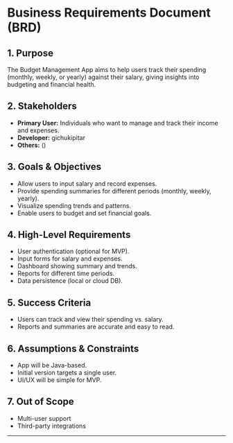 # Business Requirements Document (BRD)

## 1. Purpose

The Budget Management App aims to help users track their spending (monthly, weekly, or yearly) against their salary,
giving insights into budgeting and financial health.

## 2. Stakeholders

- **Primary User:** Individuals who want to manage and track their income and expenses.
- **Developer:** gichukipitar
- **Others:** ()

## 3. Goals & Objectives

- Allow users to input salary and record expenses.
- Provide spending summaries for different periods (monthly, weekly, yearly).
- Visualize spending trends and patterns.
- Enable users to budget and set financial goals.

## 4. High-Level Requirements

- User authentication (optional for MVP).
- Input forms for salary and expenses.
- Dashboard showing summary and trends.
- Reports for different time periods.
- Data persistence (local or cloud DB).

## 5. Success Criteria

- Users can track and view their spending vs. salary.
- Reports and summaries are accurate and easy to read.

## 6. Assumptions & Constraints

- App will be Java-based.
- Initial version targets a single user.
- UI/UX will be simple for MVP.

## 7. Out of Scope

- Multi-user support
- Third-party integrations

---

